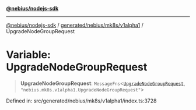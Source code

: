 [**@nebius/nodejs-sdk**](../../../../../README.md)

***

[@nebius/nodejs-sdk](../../../../../README.md) / [generated/nebius/mk8s/v1alpha1](../README.md) / UpgradeNodeGroupRequest

# Variable: UpgradeNodeGroupRequest

> **UpgradeNodeGroupRequest**: `MessageFns`\<[`UpgradeNodeGroupRequest`](../interfaces/UpgradeNodeGroupRequest.md), `"nebius.mk8s.v1alpha1.UpgradeNodeGroupRequest"`\>

Defined in: src/generated/nebius/mk8s/v1alpha1/index.ts:3728
